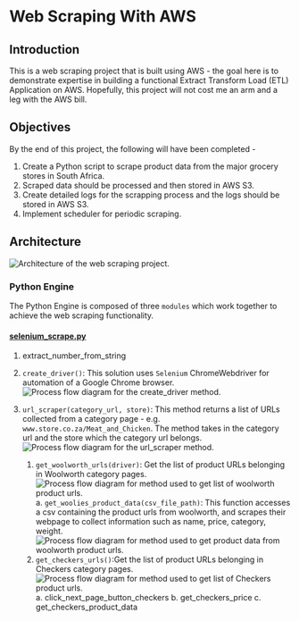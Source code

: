 # Web Scraping With AWS

## Introduction
This is a web scraping project that is built using AWS - the goal here is to demonstrate expertise in building a functional Extract Transform Load (ETL) Application on AWS. Hopefully, this project will not cost me an arm and a leg with the AWS bill. 

## Objectives
By the end of this project, the following will have been completed -
1. Create a Python script to scrape product data from the major grocery stores in South Africa. 
2. Scraped data should be processed and then stored in AWS S3.
3. Create detailed logs for the scrapping process and the logs should be stored in AWS S3.
4. Implement scheduler for periodic scraping. 

## Architecture
![Architecture of the web scraping project.](assets/images/woolworths_scrape-AWS.drawio.png)

### Python Engine
The Python Engine is composed of three `modules` which work together to achieve the web scraping functionality.

#### [selenium_scrape.py](/web_scrape/selenium_scrape.py)
1. extract_number_from_string
2. `create_driver()`:
This solution uses `Selenium` ChromeWebdriver for automation of a Google Chrome browser. 
![Process flow diagram for the create_driver method.](assets/images/process_flow_create_driver.png)

3. `url_scraper(category_url, store)`:
This method returns a list of URLs collected from a category page - e.g. `www.store.co.za/Meat_and_Chicken`. The method takes in the category url and the store which the category url belongs. 
![Process flow diagram for the url_scraper method.](assets/images/url_scraper.png)
    1. `get_woolworth_urls(driver)`: Get the list of product URLs belonging in Woolworth category pages.
    ![Process flow diagram for method used to get list of woolworth product urls.](assets/images/process_flow_woolworth_urls.png) 
        a. `get_woolies_product_data(csv_file_path)`: This function accesses a csv containing the product urls from woolworth, and scrapes their webpage to collect information such as name, price, category, weight.
        ![Process flow diagram for method used to get product data from woolworth product urls.](assets/images/woolworht_product_data.png)
    2. `get_checkers_urls()`:Get the list of product URLs belonging in Checkers category pages.
    ![Process flow diagram for method used to get list of Checkers product urls.](assets/images/get_checkers_product_urls.png) 
        a. click_next_page_button_checkers
        b. get_checkers_price
        c. get_checkers_product_data



